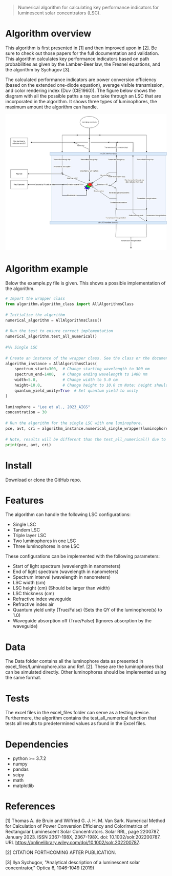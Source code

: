
> Numerical algorithm for calculating key performance indicators for luminescent solar concentrators (LSC). 

# Algorithm overview

This algorithm is first presented in [1] and then improved upon in [2]. Be sure to check out those papers for the full documentation and validation. This algorithm calculates key performance indicators based on path probabilities as given by the Lamber-Beer law, the Fresnel equations, and the algorithm by Sychugov [3].

The calculated performance indicators are power conversion efficiency (based on the extended one-diode equation), average visible transmission, and color rendering index (Duv (CIE1960)). The figure below shows the diagram with all the possible paths a ray can take through an LSC that are incorporated in the algorithm. It shows three types of luminophores, the maximum amount the algorithm can handle. 

![](https://github.com/TyredMayfly/NumericalLSC/blob/b48545fd479911b02c126a32ba5ff0012b7a6501/diagram.jpg)

# Algorithm example

Below the example.py file is given. This shows a possible implementation of the algorithm. 

```python
# Import the wrapper class
from algorithm.algorithm_class import AllAlgorithmsClass

# Initialize the algorithm
numerical_algorithm = AllAlgorithmsClass()

# Run the test to ensure correct implementation
numerical_algorithm.test_all_numerical()

#%% Single LSC

# Create an instance of the wrapper class. See the class or the documentation for all possible parameters. 
algorithm_instance = AllAlgorithmsClass(
    spectrum_start=300,  # Change starting wavelength to 300 nm
    spectrum_end=1400,   # Change ending wavelength to 1400 nm
    width=5.0,           # Change width to 5.0 cm
    height=10.0,         # Change height to 10.0 cm Note: height should always be larger than width. 
    quantum_yield_unity=True  # Set quantum yield to unity
)

luminophore = "Lee et al., 2023_AIGS"
concentration = 30

# Run the algorithm for the single LSC with one luminophore.
pce, avt, cri = algorithm_instance.numerical_single_wrapper(luminophore, concentration)

# Note, results will be different than the test_all_numerical() due to change in default parameters. 
print(pce, avt, cri)
```

# Install

Download or clone the GitHub repo. 

# Features

The algorithm can handle the following LSC configurations:

* Single LSC
* Tandem LSC
* Triple layer LSC
* Two luminophores in one LSC
* Three luminophores in one LSC



These configurations can be implemented with the following parameters:


* Start of light spectrum (wavelength in nanometers)
* End of light spectrum (wavelength in nanometers)
* Spectrum interval (wavelength in nanometers)
* LSC width (cm)
* LSC height (cm) (Should be larger than width)
* LSC thickness (cm)
* Refractive index waveguide
* Refractive index air
* Quantum yield unity (True/False) (Sets the QY of the luminophore(s) to 1.0)
* Waveguide absorption off (True/False) (Ignores absorption by the waveguide)
    
# Data

The Data folder contains all the luminophore data as presented in excel_files/Luminophore.xlsx and Ref. [2]. These are the luminophores that can be simulated directly. Other luminophores should be implemented using the same format.

# Tests

The excel files in the excel_files folder can serve as a testing device. Furthermore, the algorithm contains the test_all_numerical function that tests all results to predetermined values as found in the Excel files. 

# Dependencies

* python >= 3.7.2
* numpy
* pandas
* scipy
* math
* matplotlib

# References

[1] Thomas A. de Bruin and Wilfried G. J. H. M. Van Sark. Numerical Method for Calculation of
Power Conversion Efficiency and Colorimetrics of Rectangular Luminescent Solar Concentrators.
Solar RRL, page 2200787, January 2023. ISSN 2367-198X, 2367-198X. doi: 10.1002/solr.202200787.
URL https://onlinelibrary.wiley.com/doi/10.1002/solr.202200787.

[2] CITATION FORTHCOMING AFTER PUBLICATION.

[3] Ilya Sychugov, "Analytical description of a luminescent solar concentrator," Optica 6, 1046-1049 (2019)
